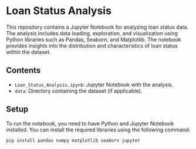 # Loan Status Analysis

This repository contains a Jupyter Notebook for analyzing loan status data. The analysis includes data loading, exploration, and visualization using Python libraries such as Pandas, Seaborn, and Matplotlib. The notebook provides insights into the distribution and characteristics of loan status within the dataset.

## Contents

- `Loan_Status_Analysis.ipynb`: Jupyter Notebook with the analysis.
- `data`: Directory containing the dataset (if applicable).

## Setup

To run the notebook, you need to have Python and Jupyter Notebook installed. You can install the required libraries using the following command:

```bash
pip install pandas numpy matplotlib seaborn jupyter
